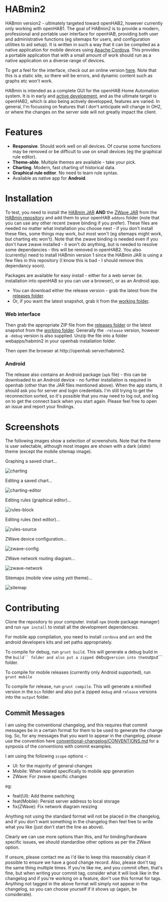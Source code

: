HABmin2
=======

HABmin version2 - ultimately targeted toward openHAB2, however currently only working with openHAB1. The goal of HABmin2 is to provide a modern, professional and portable user interface for openHAB, providing both user and administrative functions (eg sitemaps for users, and configuration utilities to aid setup). It is written in such a way that it can be compiled as a native application for mobile devices using [Apache Cordova](http://cordova.apache.org/). This provides a portable application that with a small amount of work should run as a native application on a diverse range of devices.

To get a feel for the interface, check out an online version [here](http://cdjackson.github.io/HABmin2/#/home). Note that this is a static site, so there will be errors, and dynamic content such as graphs etc won't work.

HABmin is intended as a complete GUI for the openHAB Home Automation system. It is in early and [active development](https://github.com/cdjackson/HABmin2/blob/master/CHANGELOG.md), and as the ultimate target is openHAB2, which is also being actively developped, features are varied. In general, I'm focussing on features that I don't anticipate will change in OH2, or where the changes on the server side will not greatly impact the client.


Features
========
* **Responsive**. Should work well on all devices. Of course some functions may be removed or be difficult to use on small devices (eg the graphical rule editor).
* **Theme-able**. Multiple themes are available - take your pick.
* **Charting**. Modern, fast charting of historical data.
* **Graphical rule editor**. No need to learn rule syntax.
* Available as native app for **Android**.

Installation
============

To test, you need to install the [HABmin JAR](https://github.com/cdjackson/HABmin/blob/master/addons/org.openhab.io.habmin-1.7.0-SNAPSHOT.jar?raw=true) **AND** the [ZWave JAR](https://github.com/cdjackson/HABmin/blob/master/addons/org.openhab.binding.zwave-1.7.0-SNAPSHOT.jar?raw=true) from the [HABmin repository](https://github.com/cdjackson/HABmin) and add them to your openHAB ```addons``` folder  (note that you can use any other recent zwave binding if you prefer). These files are needed no matter what installation you choose next - if you don't install these files, some things may work, but most won't (eg sitemaps might work, but charting etc won't). Note that the zwave binding is needed even if you don't have zwave installed - it won't do anything, but is needed to resolve some dependancies - this will be removed in openHAB2.  You also (currently) need to install HABmin version 1 since the HABmin JAR is using a few files in this repository (I know this is bad - I should remove this dependancy soon).

Packages are available for easy install - either for a web server (ie. installation into openHAB so you can use a browser), or as an Android app.

* You can download either the release version - grab the latest from the [releases folder](https://github.com/cdjackson/HABmin2/releases).
* Or, if you want the latest snapshot, grab it from the [working folder](https://github.com/cdjackson/HABmin2/tree/master/output).

### Web interface
Then grab the appropriate ZIP file from the [releases folder](https://github.com/cdjackson/HABmin2/releases) or the latest snapshot from the [working folder](https://github.com/cdjackson/HABmin2/tree/master/output). Generally the ```-release``` version, however a ```-debug``` version is also supplied.  Unzip the file into a folder webapps/habmin2 in your openhab installation folder.

Then open the browser at http://openhab server/habmin2.

### Android
The release also contains an Android package (```apk``` file) - this can be downloaded to an Android device - no further installation is required in openhab (other than the JAR files mentioned above). When the app starts, it should ask you for server and login credentials. I'm still trying to get the reconnection sorted, so it's possible that you may need to log out, and log on to get the connect back when you start again. Please feel free to open an issue and report your findings.

Screenshots
===========
The following images show a selection of screenshots. Note that the theme is user selectable, although most images are shown with a dark (*slate*) theme (except the mobile sitemap image).

Graphing a saved chart...

![charting](https://github.com/cdjackson/HABmin2/wiki/screenshots/charting-saved.png)


Editing a saved chart...

![charting-editor](https://github.com/cdjackson/HABmin2/wiki/screenshots/charting-edit.png)


Editing rules (graphical editor)...

![rules-block](https://github.com/cdjackson/HABmin2/wiki/screenshots/rules-blocks.png)


Editing rules (text editor)...

![rules-source](https://github.com/cdjackson/HABmin2/wiki/screenshots/rules-source.png)


ZWave device configuration...

![zwave-config](https://github.com/cdjackson/HABmin2/wiki/screenshots/zwave-config.png)


ZWave network routing diagram...

![zwave-network](https://github.com/cdjackson/HABmin2/wiki/screenshots/zwave-network.png)


Sitemaps (mobile view using *yeti* theme)...

![sitemap](https://github.com/cdjackson/HABmin2/wiki/screenshots/sitemap-mobile-yeti.png)




Contributing
============
Clone the repository to your computer.
install ```npm``` (node package manager) and run ```npm install``` to install all the development dependencies.

For mobile app compilation, you need to install ```cordova``` and ```ant``` and the android developers kits and set paths appropriately.

To compile for debug, run ```grunt build```. This will generate a debug build in the ```build`` folder
and also put a zipped ```debug``` version into the ```output``` folder.

To compile for mobile releases (currently only Android supported), run ```grunt mobile```

To compile for release, run ```grunt compile```. This will generate a minified version in the ```bin``` folder
and also put a zipped ```debug``` and ```release``` versions into the ```output``` folder.

## Commit Messages
I am using the conventional changelog, and this requires that commit messages be in a certain format for them to be used to generate the change log.
So, for any messages that you want to appear in the changelog, please use the convention here [conventional-changelog/CONVENTIONS.md](https://github.com/ajoslin/conventional-changelog/blob/master/CONVENTIONS.md) for a synposis of the conventions with commit examples.

I am using the following ```scope``` options -:
* UI: for the majority of general changes
* Mobile: When related specifically to mobile app generation
* ZWave: For zwave specific changes

eg:
* feat(UI): Add theme switching
* feat(Mobile): Persist server address to local storage
* fix(ZWave): Fix network diagram resizing

Anything not using the standard format will not be placed in the changelog, and if you don't want something in the changelog
then feel free to write what you like (just don't start the line as above).

Clearly we can use more options than this, and for binding/hardware specific issues, we should standardise other options as per the
ZWave option.

If unsure, please contact me as I'd like to keep this reasonably clean if possible to ensure we have a good change record.
Also, please don't tag the same thing multiple times. If you're like me, and you commit often, that's fine, but when writing
your commit tag, consider what it will look like in the changelog and if you're working on a feature, don't use this format
for tags. Anything not tagged in the above format will simply not appear in the changelog, so you can choose yourself if it
shows up (again, be considerate).

